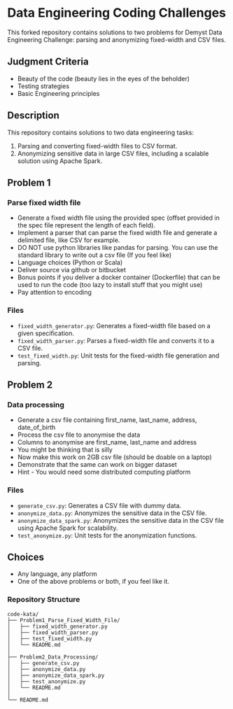 # Data Engineering Coding Challenges
This forked repository contains solutions to two problems for Demyst Data Engineering Challenge: parsing and anonymizing fixed-width and CSV files. 

## Judgment Criteria

- Beauty of the code (beauty lies in the eyes of the beholder)
- Testing strategies
- Basic Engineering principles

## Description
This repository contains solutions to two data engineering tasks:
1. Parsing and converting fixed-width files to CSV format.
2. Anonymizing sensitive data in large CSV files, including a scalable solution using Apache Spark.

## Problem 1

### Parse fixed width file

- Generate a fixed width file using the provided spec (offset provided in the spec file represent the length of each field).
- Implement a parser that can parse the fixed width file and generate a delimited file, like CSV for example.
- DO NOT use python libraries like pandas for parsing. You can use the standard library to write out a csv file (If you feel like)
- Language choices (Python or Scala)
- Deliver source via github or bitbucket
- Bonus points if you deliver a docker container (Dockerfile) that can be used to run the code (too lazy to install stuff that you might use)
- Pay attention to encoding

### Files
- `fixed_width_generator.py`: Generates a fixed-width file based on a given specification.
- `fixed_width_parser.py`: Parses a fixed-width file and converts it to a CSV file.
- `test_fixed_width.py`: Unit tests for the fixed-width file generation and parsing.

## Problem 2

### Data processing

- Generate a csv file containing first_name, last_name, address, date_of_birth
- Process the csv file to anonymise the data
- Columns to anonymise are first_name, last_name and address
- You might be thinking  that is silly
- Now make this work on 2GB csv file (should be doable on a laptop)
- Demonstrate that the same can work on bigger dataset
- Hint - You would need some distributed computing platform
  
### Files
- `generate_csv.py`: Generates a CSV file with dummy data.
- `anonymize_data.py`: Anonymizes the sensitive data in the CSV file.
- `anonymize_data_spark.py`: Anonymizes the sensitive data in the CSV file using Apache Spark for scalability.
- `test_anonymize.py`: Unit tests for the anonymization functions.

## Choices

- Any language, any platform
- One of the above problems or both, if you feel like it.

### Repository Structure
```
code-kata/
├── Problem1_Parse_Fixed_Width_File/
│   ├── fixed_width_generator.py
│   ├── fixed_width_parser.py
│   ├── test_fixed_width.py
│   └── README.md
│
├── Problem2_Data_Processing/
│   ├── generate_csv.py
│   ├── anonymize_data.py
│   ├── anonymize_data_spark.py
│   ├── test_anonymize.py
│   └── README.md
│
└── README.md
```
